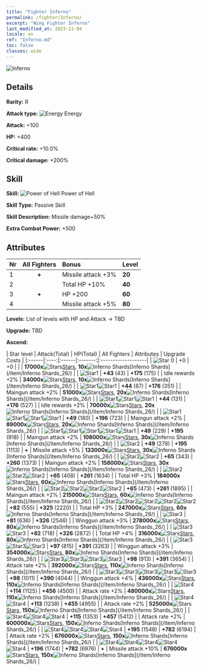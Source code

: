 ```yaml
---
title: "Fighter Inferno"
permalink: /fighter/Inferno/
excerpt: "Wing Fighter Inferno"
last_modified_at: 2023-11-04
locale: en
ref: "Inferno.md"
toc: false
classes: wide
---
```



 ![Inferno](/images/ship/fj_img4.png)

## Details

 **Rarity:** R 

 **Attack type:** ![Energy](/images/common_sx_icon8.png) Energy 

 **Attack:** +100

 **HP:** +400

 **Critical rate:** +10.0%

 **Critical damage:** +200%

## Skill

 **Skill:** ![Power of Hell](/images/skill/skill_32_p.png) Power of Hell

 **Skill Type:**  Passive Skill

 **Skill Description:**  Missile damage+50%

 **Extra Combat Power:**  +500

## Attributes

  |  Nr | All Fighters | Bonus | Level |
  |:----|:-------------:|:--------------------|:--------|
  | 1  | **+**  | Missile attack +3%  | **20** |
  | 2  |   | Total HP +10%  | **40** |
  | 3  | **+**  | HP +200  | **60** |
  | 4  |   | Missile attack +5%  | **80** |


 **Levels:**  List of levels with HP and Attack -> TBD

 **Upgrade:**  TBD

 **Ascend:**  

  |  Star level | Attack(Total) | HP(Total) | All Fighters | Attributes | Upgrade Costs |
  |:------|:----:|:------|:-------:|:-------------------|
  | ![Star 0](/images/s0.png)  | +0  | +0  |  |    | **17000x**![Stars](/images/item/Stars_p.png)[Stars](/item/Stars_2/), **10x**![Inferno Shards](/images/item/Inferno_Shards_p.png)[Inferno Shards](/item/Inferno Shards_26/) |
  | ![Star1](/images/s1.png)  | **+43** (43)  | **+175** (175)  |   | Idle rewards +2%  | **34000x**![Stars](/images/item/Stars_p.png)[Stars](/item/Stars_2/), **10x**![Inferno Shards](/images/item/Inferno_Shards_p.png)[Inferno Shards](/item/Inferno Shards_26/) |
  | ![Star1](/images/s1.png)![Star1](/images/s1.png)  | **+44** (87)  | **+176** (351)  |   | Maingun attack +2%  | **51000x**![Stars](/images/item/Stars_p.png)[Stars](/item/Stars_2/), **20x**![Inferno Shards](/images/item/Inferno_Shards_p.png)[Inferno Shards](/item/Inferno Shards_26/) |
  | ![Star1](/images/s1.png)![Star1](/images/s1.png)![Star1](/images/s1.png)  | **+44** (131)  | **+176** (527)  |   | Idle rewards +2%  | **70000x**![Stars](/images/item/Stars_p.png)[Stars](/item/Stars_2/), **20x**![Inferno Shards](/images/item/Inferno_Shards_p.png)[Inferno Shards](/item/Inferno Shards_26/) |
  | ![Star1](/images/s1.png)![Star1](/images/s1.png)![Star1](/images/s1.png)![Star1](/images/s1.png)  | **+49** (180)  | **+196** (723)  |   | Maingun attack +2%  | **89000x**![Stars](/images/item/Stars_p.png)[Stars](/item/Stars_2/), **20x**![Inferno Shards](/images/item/Inferno_Shards_p.png)[Inferno Shards](/item/Inferno Shards_26/) |
  | ![Star1](/images/s1.png)![Star1](/images/s1.png)![Star1](/images/s1.png)![Star1](/images/s1.png)![Star1](/images/s1.png)  | **+49** (229)  | **+195** (918)  |   | Maingun attack +2%  | **108000x**![Stars](/images/item/Stars_p.png)[Stars](/item/Stars_2/), **30x**![Inferno Shards](/images/item/Inferno_Shards_p.png)[Inferno Shards](/item/Inferno Shards_26/) |
  | ![Star2](/images/s2.png)  | **+49** (278)  | **+195** (1113)  | **+**  | Missile attack +5%  | **133000x**![Stars](/images/item/Stars_p.png)[Stars](/item/Stars_2/), **30x**![Inferno Shards](/images/item/Inferno_Shards_p.png)[Inferno Shards](/item/Inferno Shards_26/) |
  | ![Star2](/images/s2.png)![Star2](/images/s2.png)  | **+65** (343)  | **+260** (1373)  |   | Maingun attack +2%  | **158000x**![Stars](/images/item/Stars_p.png)[Stars](/item/Stars_2/), **30x**![Inferno Shards](/images/item/Inferno_Shards_p.png)[Inferno Shards](/item/Inferno Shards_26/) |
  | ![Star2](/images/s2.png)![Star2](/images/s2.png)![Star2](/images/s2.png)  | **+65** (408)  | **+261** (1634)  |   | Total HP +3%  | **184000x**![Stars](/images/item/Stars_p.png)[Stars](/item/Stars_2/), **60x**![Inferno Shards](/images/item/Inferno_Shards_p.png)[Inferno Shards](/item/Inferno Shards_26/) |
  | ![Star2](/images/s2.png)![Star2](/images/s2.png)![Star2](/images/s2.png)![Star2](/images/s2.png)  | **+65** (473)  | **+261** (1895)  |   | Maingun attack +2%  | **215000x**![Stars](/images/item/Stars_p.png)[Stars](/item/Stars_2/), **60x**![Inferno Shards](/images/item/Inferno_Shards_p.png)[Inferno Shards](/item/Inferno Shards_26/) |
  | ![Star2](/images/s2.png)![Star2](/images/s2.png)![Star2](/images/s2.png)![Star2](/images/s2.png)![Star2](/images/s2.png)  | **+82** (555)  | **+325** (2220)  |   | Total HP +3%  | **247000x**![Stars](/images/item/Stars_p.png)[Stars](/item/Stars_2/), **60x**![Inferno Shards](/images/item/Inferno_Shards_p.png)[Inferno Shards](/item/Inferno Shards_26/) |
  | ![Star3](/images/s3.png)  | **+81** (636)  | **+326** (2546)  |   | Winggun attack +3%  | **278000x**![Stars](/images/item/Stars_p.png)[Stars](/item/Stars_2/), **80x**![Inferno Shards](/images/item/Inferno_Shards_p.png)[Inferno Shards](/item/Inferno Shards_26/) |
  | ![Star3](/images/s3.png)![Star3](/images/s3.png)  | **+82** (718)  | **+326** (2872)  |   | Total HP +4%  | **316000x**![Stars](/images/item/Stars_p.png)[Stars](/item/Stars_2/), **80x**![Inferno Shards](/images/item/Inferno_Shards_p.png)[Inferno Shards](/item/Inferno Shards_26/) |
  | ![Star3](/images/s3.png)![Star3](/images/s3.png)![Star3](/images/s3.png)  | **+97** (815)  | **+391** (3263)  |   | Winggun attack +3%  | **354000x**![Stars](/images/item/Stars_p.png)[Stars](/item/Stars_2/), **80x**![Inferno Shards](/images/item/Inferno_Shards_p.png)[Inferno Shards](/item/Inferno Shards_26/) |
  | ![Star3](/images/s3.png)![Star3](/images/s3.png)![Star3](/images/s3.png)![Star3](/images/s3.png)  | **+98** (913)  | **+391** (3654)  |   | Attack rate +2%  | **392000x**![Stars](/images/item/Stars_p.png)[Stars](/item/Stars_2/), **110x**![Inferno Shards](/images/item/Inferno_Shards_p.png)[Inferno Shards](/item/Inferno Shards_26/) |
  | ![Star3](/images/s3.png)![Star3](/images/s3.png)![Star3](/images/s3.png)![Star3](/images/s3.png)![Star3](/images/s3.png)  | **+98** (1011)  | **+390** (4044)  |   | Winggun attack +4%  | **436000x**![Stars](/images/item/Stars_p.png)[Stars](/item/Stars_2/), **110x**![Inferno Shards](/images/item/Inferno_Shards_p.png)[Inferno Shards](/item/Inferno Shards_26/) |
  | ![Star4](/images/s4.png)  | **+114** (1125)  | **+456** (4500)  |   | Attack rate +2%  | **480000x**![Stars](/images/item/Stars_p.png)[Stars](/item/Stars_2/), **110x**![Inferno Shards](/images/item/Inferno_Shards_p.png)[Inferno Shards](/item/Inferno Shards_26/) |
  | ![Star4](/images/s4.png)![Star4](/images/s4.png)  | **+113** (1238)  | **+455** (4955)  |   | Attack rate +2%  | **525000x**![Stars](/images/item/Stars_p.png)[Stars](/item/Stars_2/), **150x**![Inferno Shards](/images/item/Inferno_Shards_p.png)[Inferno Shards](/item/Inferno Shards_26/) |
  | ![Star4](/images/s4.png)![Star4](/images/s4.png)![Star4](/images/s4.png)  | **+115** (1353)  | **+457** (5412)  |   | Attack rate +2%  | **600000x**![Stars](/images/item/Stars_p.png)[Stars](/item/Stars_2/), **150x**![Inferno Shards](/images/item/Inferno_Shards_p.png)[Inferno Shards](/item/Inferno Shards_26/) |
  | ![Star4](/images/s4.png)![Star4](/images/s4.png)![Star4](/images/s4.png)![Star4](/images/s4.png)  | **+195** (1548)  | **+782** (6194)  |   | Attack rate +2%  | **676000x**![Stars](/images/item/Stars_p.png)[Stars](/item/Stars_2/), **150x**![Inferno Shards](/images/item/Inferno_Shards_p.png)[Inferno Shards](/item/Inferno Shards_26/) |
  | ![Star4](/images/s4.png)![Star4](/images/s4.png)![Star4](/images/s4.png)![Star4](/images/s4.png)![Star4](/images/s4.png)  | **+196** (1744)  | **+782** (6976)  | **+**  | Missile attack +10%  | **676000x**![Stars](/images/item/Stars_p.png)[Stars](/item/Stars_2/), **150x**![Inferno Shards](/images/item/Inferno_Shards_p.png)[Inferno Shards](/item/Inferno Shards_26/) |


